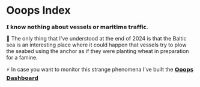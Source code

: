 # Ooops Index
**𝗜 𝗸𝗻𝗼𝘄 𝗻𝗼𝘁𝗵𝗶𝗻𝗴 𝗮𝗯𝗼𝘂𝘁 𝘃𝗲𝘀𝘀𝗲𝗹𝘀 𝗼𝗿 𝗺𝗮𝗿𝗶𝘁𝗶𝗺𝗲 𝘁𝗿𝗮𝗳𝗳𝗶𝗰.**

🚢 The only thing that I've understood at the end of 2024 is that the Baltic sea is an interesting place where it could happen that vessels try to plow the seabed using the anchor as if they were planting wheat in preparation for a famine.

⚡ In case you want to monitor this strange phenomena I've built the [𝗢𝗼𝗼𝗽𝘀 𝗗𝗮𝘀𝗵𝗯𝗼𝗮𝗿𝗱](https://huggingface.co/spaces/clarkmaio/Ooops?logs=container)
